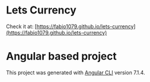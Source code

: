 # Lets Currency

Check it at: [https://fabio1079.github.io/lets-currency](https://fabio1079.github.io/lets-currency)

# Angular based project

This project was generated with [Angular CLI](https://github.com/angular/angular-cli) version 7.1.4.
